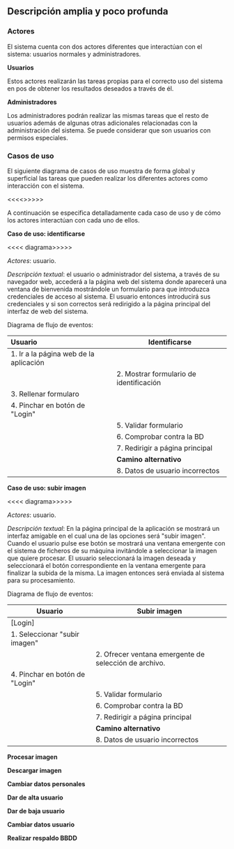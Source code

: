 ## Descripción amplia y poco profunda

### Actores

El sistema cuenta con dos actores diferentes que interactúan con el sistema: usuarios normales y administradores.

**Usuarios**

Estos actores realizarán las tareas propias para el correcto uso del sistema en pos de obtener los resultados deseados a través de él.

**Administradores**

Los administradores podrán realizar las mismas tareas que el resto de usuarios además de algunas otras adicionales relacionadas con la administración del sistema. Se puede considerar que son usuarios con permisos especiales.

### Casos de uso

El siguiente diagrama de casos de uso muestra de forma global y superficial las tareas que pueden realizar los diferentes actores como interacción con el sistema.

<<<<<diagrama>>>>>>

A continuación se especifica detalladamente cada caso de uso y de cómo los actores interactúan con cada uno de ellos.

**Caso de uso: identificarse**

<<<< diagrama>>>>>

*Actores*: usuario.

*Descripción textual*: el usuario o administrador del sistema, a través de su navegador web, accederá a la página web del sistema donde aparecerá una ventana de bienvenida mostrándole un formulario para que introduzca credenciales de acceso al sistema. El usuario entonces introducirá sus credenciales y si son correctos será redirigido a la página principal del interfaz de web del sistema.

Diagrama de flujo de eventos:

| Usuario                                | Identificarse                           |
| :------------------------------------- | --------------------------------------- |
| 1. Ir a la página web de la aplicación |                                         |
|                                        | 2. Mostrar formulario de identificación |
| 3. Rellenar formularo                  |                                         |
| 4. Pinchar en botón de "Login"         |                                         |
|                                        | 5. Validar formulario                   |
|                                        | 6. Comprobar contra la BD               |
|                                        | 7. Redirigir a página principal         |
|                                        | **Camino alternativo**                  |
|                                        | 8. Datos de usuario incorrectos         |

**Caso de uso: subir imagen**

<<<< diagrama>>>>>

*Actores*: usuario.

*Descripción textual*: En la página principal de la aplicación se mostrará un interfaz amigable en el cual una de las opciones será "subir imagen". Cuando el usuario pulse ese botón se mostrará una ventana emergente con el sistema de ficheros de su máquina invitándole a seleccionar la imagen que quiere procesar. El usuario seleccionará la imagen deseada y seleccionará el botón correspondiente en la ventana emergente para finalizar la subida de la misma. La imagen entonces será enviada al sistema para su procesamiento.

Diagrama de flujo de eventos:

| Usuario                        | Subir imagen                                          |
| ------------------------------ | ----------------------------------------------------- |
| [Login]                        |                                                       |
| 1. Seleccionar "subir imagen"  |                                                       |
|                                | 2. Ofrecer ventana emergente de selección de archivo. |
| 4. Pinchar en botón de "Login" |                                                       |
|                                | 5. Validar formulario                                 |
|                                | 6. Comprobar contra la BD                             |
|                                | 7. Redirigir a página principal                       |
|                                | **Camino alternativo**                                |
|                                | 8. Datos de usuario incorrectos                       |

**Procesar imagen**

**Descargar imagen**

**Cambiar datos personales**

**Dar de alta usuario**

**Dar de baja usuario**

**Cambiar datos usuario** 

**Realizar respaldo BBDD**

